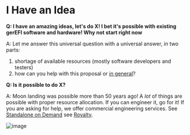 # I Have an Idea

**Q: I have an amazing ideas, let's do X! I bet it's possible with existing gerEFI software and hardware! Why not start right now**

A: Let me answer this universal question with a universal answer, in two parts:

   1) shortage of available resources (mostly software developers and testers)
   2) how can you help with this proposal or [in general](HOWTO-help-gerEFI)?

**Q: Is it possible to do X?**

A: Moon landing was possible more than 50 years ago! A _lot_ of things are possible with proper resource allocation. If you can engineer it, go for it! If you are asking for help, we offer commercial engineering services. See [Standalone on Demand](Standalone-on-Demand) see [Royalty](Royalty).

![image](https://github.com/user-attachments/assets/f6e35f15-bbcc-4f28-b265-fa0a988da0bb)
